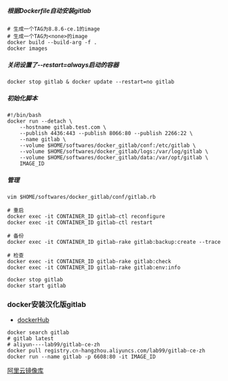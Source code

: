 ##### 根据Dockerfile自动安装gitlab
```shell
# 生成一个TAG为8.8.6-ce.1的image
# 生成一个TAG为<none>的image
docker build --build-arg -f .
docker images
```

##### 关闭设置了--restart=always启动的容器
```shell
docker stop gitlab & docker update --restart=no gitlab
```

##### 初始化脚本
```shell
#!/bin/bash
docker run --detach \
    --hostname gitlab.test.com \
    --publish 4436:443 --publish 8066:80 --publish 2266:22 \
    --name gitlab \
    --volume $HOME/softwares/docker_gitlab/conf:/etc/gitlab \
    --volume $HOME/softwares/docker_gitlab/logs:/var/log/gitlab \
    --volume $HOME/softwares/docker_gitlab/data:/var/opt/gitlab \
    IMAGE_ID
```


##### 管理
```shell
vim $HOME/softwares/docker_gitlab/conf/gitlab.rb

# 重启
docker exec -it CONTAINER_ID gitlab-ctl reconfigure
docker exec -it CONTAINER_ID gitlab-ctl restart

# 备份
docker exec -it CONTAINER_ID gitlab-rake gitlab:backup:create --trace

# 检查
docker exec -it CONTAINER_ID gitlab-rake gitlab:check
docker exec -it CONTAINER_ID gitlab-rake gitlab:env:info

docker stop gitlab
docker start gitlab
```


### docker安装汉化版gitlab
- [dockerHub](https://github.com/twang2218/gitlab-ce-zh)

```shell
docker search gitlab
# gitlab latest
# aliyun----lab99/gitlab-ce-zh
docker pull registry.cn-hangzhou.aliyuncs.com/lab99/gitlab-ce-zh
docker run --name gitlab -p 6608:80 -it IMAGE_ID
```

[阿里云镜像库](https://dev.aliyun.com/search.html)